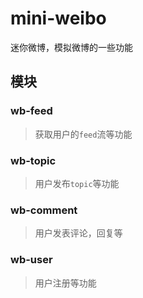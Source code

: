 # mini-weibo
迷你微博，模拟微博的一些功能

## 模块
### wb-feed
> 获取用户的`feed`流等功能
### wb-topic
> 用户发布`topic`等功能
### wb-comment
> 用户发表评论，回复等
### wb-user
> 用户注册等功能

